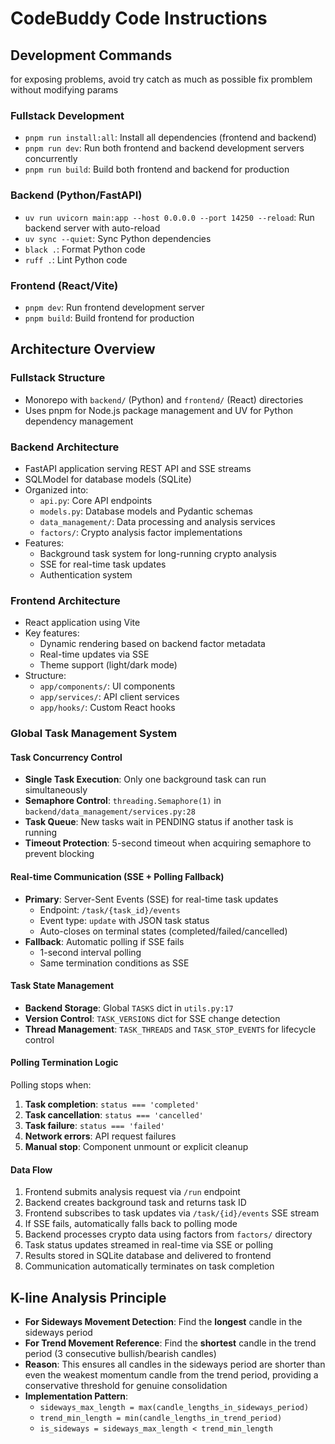 # CodeBuddy Code Instructions

## Development Commands
for exposing problems, avoid try catch as much as possible
fix promblem without modifying params

### Fullstack Development
- `pnpm run install:all`: Install all dependencies (frontend and backend)
- `pnpm run dev`: Run both frontend and backend development servers concurrently
- `pnpm run build`: Build both frontend and backend for production

### Backend (Python/FastAPI)
- `uv run uvicorn main:app --host 0.0.0.0 --port 14250 --reload`: Run backend server with auto-reload
- `uv sync --quiet`: Sync Python dependencies
- `black .`: Format Python code
- `ruff .`: Lint Python code

### Frontend (React/Vite)
- `pnpm dev`: Run frontend development server
- `pnpm build`: Build frontend for production

## Architecture Overview

### Fullstack Structure
- Monorepo with `backend/` (Python) and `frontend/` (React) directories
- Uses pnpm for Node.js package management and UV for Python dependency management

### Backend Architecture
- FastAPI application serving REST API and SSE streams
- SQLModel for database models (SQLite)
- Organized into:
  - `api.py`: Core API endpoints
  - `models.py`: Database models and Pydantic schemas
  - `data_management/`: Data processing and analysis services
  - `factors/`: Crypto analysis factor implementations
- Features:
  - Background task system for long-running crypto analysis
  - SSE for real-time task updates
  - Authentication system

### Frontend Architecture
- React application using Vite
- Key features:
  - Dynamic rendering based on backend factor metadata
  - Real-time updates via SSE
  - Theme support (light/dark mode)
- Structure:
  - `app/components/`: UI components
  - `app/services/`: API client services
  - `app/hooks/`: Custom React hooks

### Global Task Management System

#### Task Concurrency Control
- **Single Task Execution**: Only one background task can run simultaneously
- **Semaphore Control**: `threading.Semaphore(1)` in `backend/data_management/services.py:28`
- **Task Queue**: New tasks wait in PENDING status if another task is running
- **Timeout Protection**: 5-second timeout when acquiring semaphore to prevent blocking

#### Real-time Communication (SSE + Polling Fallback)
- **Primary**: Server-Sent Events (SSE) for real-time task updates
  - Endpoint: `/task/{task_id}/events`
  - Event type: `update` with JSON task status
  - Auto-closes on terminal states (completed/failed/cancelled)
- **Fallback**: Automatic polling if SSE fails
  - 1-second interval polling
  - Same termination conditions as SSE

#### Task State Management
- **Backend Storage**: Global `TASKS` dict in `utils.py:17`
- **Version Control**: `TASK_VERSIONS` dict for SSE change detection
- **Thread Management**: `TASK_THREADS` and `TASK_STOP_EVENTS` for lifecycle control

#### Polling Termination Logic
Polling stops when:
1. **Task completion**: `status === 'completed'`
2. **Task cancellation**: `status === 'cancelled'`
3. **Task failure**: `status === 'failed'`
4. **Network errors**: API request failures
5. **Manual stop**: Component unmount or explicit cleanup

#### Data Flow
1. Frontend submits analysis request via `/run` endpoint
2. Backend creates background task and returns task ID
3. Frontend subscribes to task updates via `/task/{id}/events` SSE stream
4. If SSE fails, automatically falls back to polling mode
5. Backend processes crypto data using factors from `factors/` directory
6. Task status updates streamed in real-time via SSE or polling
7. Results stored in SQLite database and delivered to frontend
8. Communication automatically terminates on task completion

## K-line Analysis Principle
- **For Sideways Movement Detection**: Find the **longest** candle in the sideways period
- **For Trend Movement Reference**: Find the **shortest** candle in the trend period (3 consecutive bullish/bearish candles) 
- **Reason**: This ensures all candles in the sideways period are shorter than even the weakest momentum candle from the trend period, providing a conservative threshold for genuine consolidation
- **Implementation Pattern**: 
  - `sideways_max_length = max(candle_lengths_in_sideways_period)`
  - `trend_min_length = min(candle_lengths_in_trend_period)`
  - `is_sideways = sideways_max_length < trend_min_length`